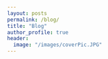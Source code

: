 ```yaml
---
layout: posts
permalink: /blog/
title: "Blog"
author_profile: true
header:
  image: "/images/coverPic.JPG"
---
```



